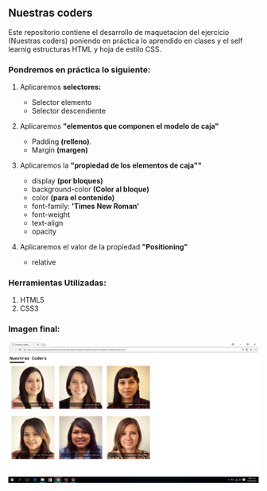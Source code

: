 ## Nuestras coders
Este repositorio contiene el desarrollo de maquetacion del ejercicio (Nuestras coders) poniendo en práctica lo aprendido en clases y el self learnig estructuras HTML y hoja de estilo CSS.

### Pondremos en práctica lo siguiente:
1. Aplicaremos **selectores:**
    * Selector elemento
    * Selector descendiente

2. Aplicaremos __"elementos que componen el modelo de caja"__
    * Padding **(relleno)**.
    * Margin **(margen)**

3. Aplicaremos la __"propiedad de los elementos de caja""__
    * display **(por bloques)**
    * background-color **(Color al bloque)**
    * color **(para el contenido)**
    * font-family: **'Times New Roman'**
    * font-weight
    * text-align
    * opacity

4. Aplicaremos el valor de la propiedad __"Positioning"__
    * relative
### Herramientas Utilizadas:
1. HTML5
2. CSS3

### Imagen final:
![recursos](assets/imgs/nuestras-coders.png)